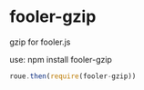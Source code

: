 # fooler-gzip


gzip for fooler.js

use:
npm install fooler-gzip
```javascript
roue.then(require(fooler-gzip))
```
